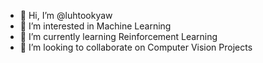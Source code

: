 - 👋 Hi, I’m @luhtookyaw
- 👀 I’m interested in Machine Learning
- 🌱 I’m currently learning Reinforcement Learning
- 💞️ I’m looking to collaborate on Computer Vision Projects

<!---
luhtookyaw/luhtookyaw is a ✨ special ✨ repository because its `README.md` (this file) appears on your GitHub profile.
You can click the Preview link to take a look at your changes.
--->
